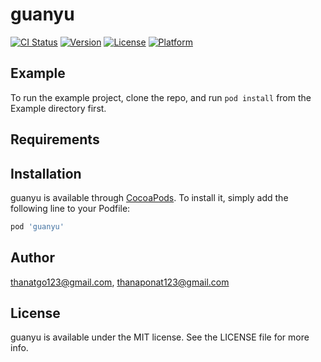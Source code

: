 # guanyu

[![CI Status](https://img.shields.io/travis/thanatgo123@gmail.com/guanyu.svg?style=flat)](https://travis-ci.org/thanatgo123@gmail.com/guanyu)
[![Version](https://img.shields.io/cocoapods/v/guanyu.svg?style=flat)](https://cocoapods.org/pods/guanyu)
[![License](https://img.shields.io/cocoapods/l/guanyu.svg?style=flat)](https://cocoapods.org/pods/guanyu)
[![Platform](https://img.shields.io/cocoapods/p/guanyu.svg?style=flat)](https://cocoapods.org/pods/guanyu)

## Example

To run the example project, clone the repo, and run `pod install` from the Example directory first.

## Requirements

## Installation

guanyu is available through [CocoaPods](https://cocoapods.org). To install
it, simply add the following line to your Podfile:

```ruby
pod 'guanyu'
```

## Author

thanatgo123@gmail.com, thanaponat123@gmail.com

## License

guanyu is available under the MIT license. See the LICENSE file for more info.
